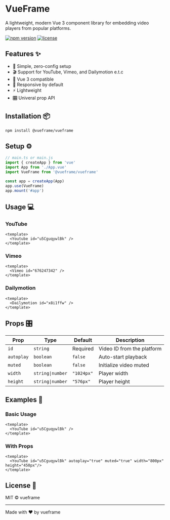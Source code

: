 # VueFrame

A lightweight, modern Vue 3 component library for embedding video players from popular platforms.

[![npm version](https://img.shields.io/npm/v/@vueframe/vueframe.svg)](https://www.npmjs.com/package/@vueframe/vueframe)
[![license](https://img.shields.io/npm/l/@vueframe/vueframe.svg)](https://github.com/yourusername/vueframe/blob/main/LICENSE)

## Features ✨

- 🎯 Simple, zero-config setup
- 🎬 Support for YouTube, Vimeo, and Dailymotion e.t.c
- 🚀 Vue 3 compatible
- 📱 Responsive by default
- ⚡ Lightweight
- 🎛️ Univeral prop API

## Installation 📦

```bash
npm install @vueframe/vueframe
```

## Setup ⚙️

```ts
// main.ts or main.js
import { createApp } from 'vue'
import App from './App.vue'
import VueFrame from '@vueframe/vueframe'

const app = createApp(App)
app.use(VueFrame)
app.mount('#app')
```

## Usage 💻

### YouTube

```vue
<template>
  <Youtube id="u5CguqywlBk" />
</template>
```

### Vimeo

```vue
<template>
  <Vimeo id="676247342" />
</template>
```

### Dailymotion

```vue
<template>
  <Dailymotion id="x8i1ffw" />
</template>
```

## Props 🎛️

| Prop | Type | Default | Description |
|------|------|---------|-------------|
| `id` | `string` | Required | Video ID from the platform |
| `autoplay` | `boolean` | `false` | Auto-start playback |
| `muted` | `boolean` | `false` | Initialize video muted |
| `width` | `string\|number` | `"1024px"` | Player width |
| `height` | `string\|number` | `"576px"` | Player height |

## Examples 🎯

### Basic Usage

```vue
<template>
  <YouTube id="u5CguqywlBk" />
</template>
```

### With Props

```vue
<template>
  <YouTube id="u5CguqywlBk" autoplay="true" muted="true" width="800px" height="450px"/>
</template>
```

## License 📄

MIT © vueframe

---

Made with ❤️ by vueframe
